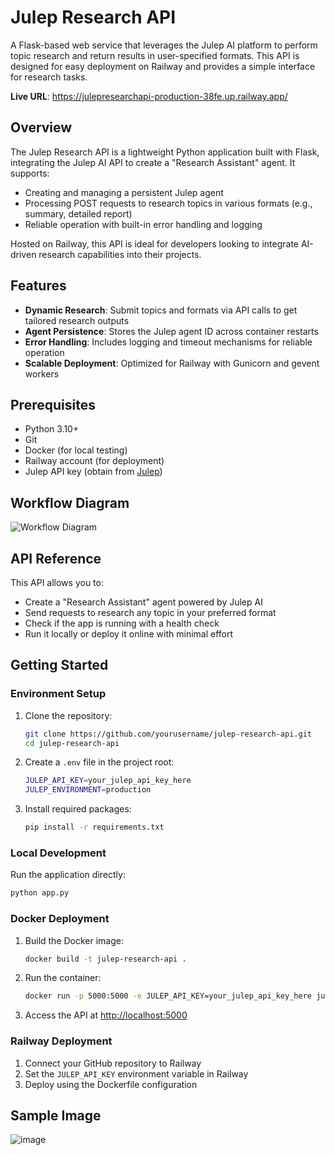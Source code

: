 # Julep Research API

A Flask-based web service that leverages the Julep AI platform to perform topic research and return results in user-specified formats. This API is designed for easy deployment on Railway and provides a simple interface for research tasks.

**Live URL**: https://julepresearchapi-production-38fe.up.railway.app/

## Overview

The Julep Research API is a lightweight Python application built with Flask, integrating the Julep AI API to create a "Research Assistant" agent. It supports:

- Creating and managing a persistent Julep agent
- Processing POST requests to research topics in various formats (e.g., summary, detailed report)
- Reliable operation with built-in error handling and logging

Hosted on Railway, this API is ideal for developers looking to integrate AI-driven research capabilities into their projects.

## Features

- **Dynamic Research**: Submit topics and formats via API calls to get tailored research outputs
- **Agent Persistence**: Stores the Julep agent ID across container restarts
- **Error Handling**: Includes logging and timeout mechanisms for reliable operation
- **Scalable Deployment**: Optimized for Railway with Gunicorn and gevent workers

## Prerequisites

- Python 3.10+
- Git
- Docker (for local testing)
- Railway account (for deployment)
- Julep API key (obtain from [Julep](https://julep.ai/))

## Workflow Diagram

![Workflow Diagram](https://i.imgur.com/wNAB3QP.png)

## API Reference

This API allows you to:
- Create a "Research Assistant" agent powered by Julep AI
- Send requests to research any topic in your preferred format
- Check if the app is running with a health check
- Run it locally or deploy it online with minimal effort

## Getting Started

### Environment Setup

1. Clone the repository:
   ```bash
   git clone https://github.com/yourusername/julep-research-api.git
   cd julep-research-api
   ```

2. Create a `.env` file in the project root:
   ```bash
   JULEP_API_KEY=your_julep_api_key_here
   JULEP_ENVIRONMENT=production
   ```

3. Install required packages:
   ```bash
   pip install -r requirements.txt
   ```

### Local Development

Run the application directly:
```bash
python app.py
```

### Docker Deployment

1. Build the Docker image:
   ```bash
   docker build -t julep-research-api .
   ```

2. Run the container:
   ```bash
   docker run -p 5000:5000 -e JULEP_API_KEY=your_julep_api_key_here julep-research-api
   ```

3. Access the API at [http://localhost:5000](http://localhost:5000)

### Railway Deployment

1. Connect your GitHub repository to Railway
2. Set the `JULEP_API_KEY` environment variable in Railway
3. Deploy using the Dockerfile configuration

## Sample Image

![image](https://github.com/user-attachments/assets/b630b947-77b2-4236-a187-99a7968f2eca)
